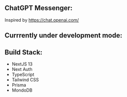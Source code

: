 ## ChatGPT Messenger:
Inspired by https://chat.openai.com/

## Currrently under development mode:

## Build Stack:

<ul>
<li>NextJS 13</li>
<li>Next Auth</li>
<li>TypeScript</li>
<li>Tailwind CSS</li>
<li>Prisma</li>
<li>MondoDB</li>
</ul>

<!-- 
## Demo Link

[CLICK HERE](https://chatgpt-messenger-anotheritdude.vercel.app) to see the app hosted on Vercel. -->




